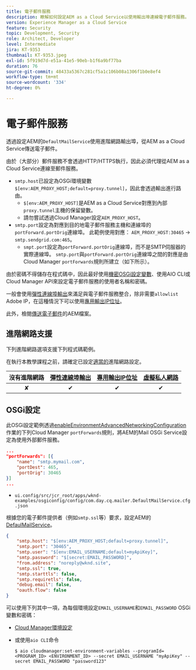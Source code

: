 ```yaml
---
title: 電子郵件服務
description: 瞭解如何設定AEM as a Cloud Service以使用輸出埠連線電子郵件服務。
version: Experience Manager as a Cloud Service
feature: Security
topic: Development, Security
role: Architect, Developer
level: Intermediate
jira: KT-9353
thumbnail: KT-9353.jpeg
exl-id: 5f919d7d-e51a-41e5-90eb-b1f6a9bf77ba
duration: 76
source-git-commit: 48433a5367c281cf5a1c106b08a1306f1b0e8ef4
workflow-type: tm+mt
source-wordcount: '334'
ht-degree: 0%

---
```


# 電子郵件服務

透過設定AEM的`DefaultMailService`使用進階網路輸出埠，從AEM as a Cloud Service傳送電子郵件。

由於（大部分）郵件服務不會透過HTTP/HTTPS執行，因此必須代理從AEM as a Cloud Service連線至郵件服務。

+ `smtp.host`已設定為OSGi環境變數`$[env:AEM_PROXY_HOST;default=proxy.tunnel]`，因此會透過輸出進行路由。
   + `$[env:AEM_PROXY_HOST]`是AEM as a Cloud Service對應到內部`proxy.tunnel`主機的保留變數。
   + 請勿嘗試透過Cloud Manager設定`AEM_PROXY_HOST`。
+ `smtp.port`設定為對應到目的地電子郵件服務主機和連線埠的`portForward.portOrig`連線埠。 此範例使用對應： `AEM_PROXY_HOST:30465` → `smtp.sendgrid.com:465`。
   + `smpt.port`設定為`portForward.portOrig`連線埠，而不是SMTP伺服器的實際連線埠。 `smtp.port`與`portForward.portOrig`連線埠之間的對應是由Cloud Manager `portForwards`規則所建立（如下所示）。

由於密碼不得儲存在程式碼中，因此最好使用[機密OSGi設定變數](https://experienceleague.adobe.com/docs/experience-manager-cloud-service/implementing/deploying/configuring-osgi.html#secret-configuration-values)、使用AIO CLI或Cloud Manager API來設定電子郵件服務的使用者名稱和密碼。

一般會使用[彈性連線埠輸出](../flexible-port-egress.md)來滿足與電子郵件服務整合，除非需要`allowlist` Adobe IP，在這種情況下可以使用[專用輸出IP位址](../dedicated-egress-ip-address.md)。

此外，檢閱[傳送電子郵件](https://experienceleague.adobe.com/docs/experience-manager-cloud-service/content/implementing/developing/development-guidelines.html#sending-email)的AEM檔案。

## 進階網路支援

下列進階網路選項支援下列程式碼範例。

在執行本教學課程之前，請確定已設定[適當的](../advanced-networking.md#advanced-networking)進階網路設定。

| 沒有進階網路 | [彈性連線埠輸出](../flexible-port-egress.md) | [專用輸出IP位址](../dedicated-egress-ip-address.md) | [虛擬私人網路](../vpn.md) |
|:-----:|:-----:|:------:|:---------:|
| ✘ | ✔ | ✔ | ✔ |

## OSGi設定

此OSGi設定範例透過[enableEnvironmentAdvancedNetworkingConfiguration](https://www.adobe.io/experience-cloud/cloud-manager/reference/api/#operation/enableEnvironmentAdvancedNetworkingConfiguration)作業的下列Cloud Manager `portForwards`規則，將AEM的Mail OSGi Service設定為使用外部郵件服務。

```json
...
"portForwards": [{
    "name": "smtp.mymail.com",
    "portDest": 465,
    "portOrig": 30465
}]
...
```

+ `ui.config/src/jcr_root/apps/wknd-examples/osgiconfig/config/com.day.cq.mailer.DefaultMailService.cfg.json`

根據您的電子郵件提供者（例如`smtp.ssl`等）要求，設定AEM的[DefaulMailService](https://experienceleague.adobe.com/docs/experience-manager-cloud-service/content/implementing/developing/development-guidelines.html#sending-email)。

```json
{
    "smtp.host": "$[env:AEM_PROXY_HOST;default=proxy.tunnel]",
    "smtp.port": "30465",
    "smtp.user": "$[env:EMAIL_USERNAME;default=myApiKey]",
    "smtp.password": "$[secret:EMAIL_PASSWORD]",
    "from.address": "noreply@wknd.site",
    "smtp.ssl": true,
    "smtp.starttls": false, 
    "smtp.requiretls": false,
    "debug.email": false,
    "oauth.flow": false
}
```

可以使用下列其中一項，為每個環境設定`EMAIL_USERNAME`和`EMAIL_PASSWORD` OSGi變數和密碼：

+ [Cloud Manager環境設定](https://experienceleague.adobe.com/docs/experience-manager-cloud-service/content/implementing/using-cloud-manager/environment-variables.html)
+ 或使用`aio CLI`命令

  ```shell
  $ aio cloudmanager:set-environment-variables --programId=<PROGRAM_ID> <ENVIRONMENT_ID> --secret EMAIL_USERNAME "myApiKey" --secret EMAIL_PASSWORD "password123"
  ```
